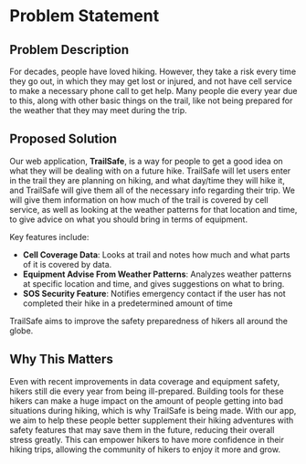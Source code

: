 # Problem Statement

## Problem Description

For decades, people have loved hiking. However, they take a risk every time they go out, in which they may get lost or injured, and not have cell service to make a necessary phone call to get help. Many people die every year due to this, along with other basic things on the trail, like not being prepared for the weather that they may meet during the trip. 

## Proposed Solution

Our web application, **TrailSafe**, is a way for people to get a good idea on what they will be dealing with on a future hike. TrailSafe will let users enter in the trail they are planning on hiking, and what day/time they will hike it, and TrailSafe will give them all of the necessary info regarding their trip. We will give them information on how much of the trail is covered by cell service, as well as looking at the weather patterns for that location and time, to give advice on what you should bring in terms of equipment.

Key features include:

- **Cell Coverage Data**: Looks at trail and notes how much and what parts of it is covered by data.
- **Equipment Advise From Weather Patterns**: Analyzes weather patterns at specific location and time, and gives suggestions on what to bring.
- **SOS Security Feature**: Notifies emergency contact if the user has not completed their hike in a predetermined amount of time

TrailSafe aims to improve the safety preparedness of hikers all around the globe.

## Why This Matters

Even with recent improvements in data coverage and equipment safety, hikers still die every year from being ill-prepared. Building tools for these hikers can make a huge impact on the amount of people getting into bad situations during hiking, which is why TrailSafe is being made. With our app, we aim to help these people better supplement their hiking adventures with safety features that may save them in the future, reducing their overall stress greatly. This can empower hikers to have more confidence in their hiking trips, allowing the community of hikers to enjoy it more and grow.

